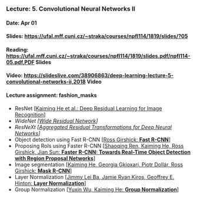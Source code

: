 ### Lecture: 5. Convolutional Neural Networks II
#### Date: Apr 01
#### Slides: https://ufal.mff.cuni.cz/~straka/courses/npfl114/1819/slides/?05
#### Reading: https://ufal.mff.cuni.cz/~straka/courses/npfl114/1819/slides.pdf/npfl114-05.pdf,PDF Slides
#### Video: https://slideslive.com/38906863/deep-learning-lecture-5-convolutional-networks-ii,2018 Video
#### Lecture assignment: fashion_masks

- ResNet [[Kaiming He et al.: Deep Residual Learning for Image Recognition](https://arxiv.org/abs/1512.03385)]
- *WideNet [[Wide Residual Network](https://arxiv.org/abs/1605.07146)]*
- *ResNeXt [[Aggregated Residual Transformations for Deep Neural Networks](https://arxiv.org/abs/1611.05431)]*
- Object detection using Fast R-CNN [[Ross Girshick: **Fast R-CNN**](https://arxiv.org/abs/1504.08083)]
- Proposing RoIs using Faster R-CNN [[Shaoqing Ren, Kaiming He, Ross Girshick, Jian Sun: **Faster R-CNN: Towards Real-Time Object Detection with Region Proposal Networks**](https://arxiv.org/abs/1506.01497)]
- Image segmentation [[Kaiming He, Georgia Gkioxari, Piotr Dollár, Ross Girshick: **Mask R-CNN**](https://arxiv.org/abs/1703.06870)]
- Layer Normalization [[Jimmy Lei Ba, Jamie Ryan Kiros, Geoffrey E. Hinton: **Layer Normalization**](https://arxiv.org/abs/1607.06450)]
- Group Normalization [[Yuxin Wu, Kaiming He: **Group Normalization**](https://arxiv.org/abs/1803.08494)]
